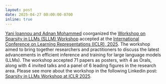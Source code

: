 ```yaml
---
layout: post
date: 2025-04-27 00:00:00-0700
inline: true
---
```

[Yani Ioannou and Adnan Mohammed](/labmembers/) coorganized the [Workshop on Sparsity in LLMs (SLLM) Workshop](https://www.sparsellm.org) accepted at the [International Conference on Learning Representations (ICLR), 2025](https://iclr.cc/Conferences/2025). The workshop aimed to bring together researchers and practitioners to discuss the latest advancements in efficient inference and training for large language models (LLMs). The workshop accepted 71 papers as posters, with 4 as Orals, along with 4 invited talks and a panel of 6 leading figures in the research area. Please see more about the workshop in the following Linkedin post: [Sparsity in LLMs Workshop at ICLR 2025](https://www.linkedin.com/posts/yanii_iclr2025-sllm2025-sllm2025-activity-7324194572501159936-8Lae).